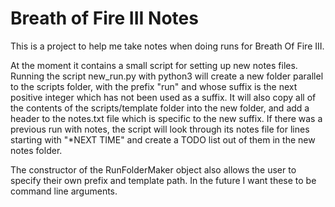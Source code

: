 # Breath of Fire III Notes

This is a project to help me take notes when doing runs for Breath Of Fire III.

At the moment it contains a small script for setting up new notes files. Running the script new_run.py with python3 will create a new folder parallel to the scripts folder, with the prefix "run" and whose suffix is the next positive integer which has not been used as a suffix. It will also copy all of the contents of the scripts/template folder into the new folder, and add a header to the notes.txt file which is specific to the new suffix. If there was a previous run with notes, the script will look through its notes file for lines starting with "*NEXT TIME" and create a TODO list out of them in the new notes folder.  

The constructor of the RunFolderMaker object also allows the user to specify their own prefix and template path. In the future I want these to be command line arguments.